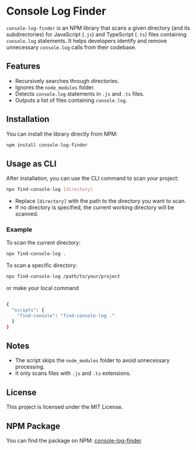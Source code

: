 # Console Log Finder

`console-log-finder` is an NPM library that scans a given directory (and its subdirectories) for JavaScript (`.js`) and TypeScript (`.ts`) files containing `console.log` statements. It helps developers identify and remove unnecessary `console.log` calls from their codebase.

## Features

- Recursively searches through directories.
- Ignores the `node_modules` folder.
- Detects `console.log` statements in `.js` and `.ts` files.
- Outputs a list of files containing `console.log`.

## Installation

You can install the library directly from NPM:

```bash
npm install console-log-finder
```

## Usage as CLI

After installation, you can use the CLI command to scan your project:

```bash
npx find-console-log [directory]
```

- Replace `[directory]` with the path to the directory you want to scan.
- If no directory is specified, the current working directory will be scanned.

### Example

To scan the current directory:

```bash
npx find-console-log .
```

To scan a specific directory:

```bash
npx find-console-log /path/to/your/project
```

or make your local command

```bash

{
  "scripts": {
    "find-console": "find-console-log ."
  }
}

```

## Notes

- The script skips the `node_modules` folder to avoid unnecessary processing.
- It only scans files with `.js` and `.ts` extensions.

## License

This project is licensed under the MIT License.

## NPM Package

You can find the package on NPM: [console-log-finder](https://www.npmjs.com/package/console-log-finder)